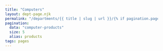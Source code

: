 ```yaml
---
title: "Computers"
layout: dept-page.njk
permalink: "/departments/{{ title | slug | url }}/{% if pagination.pageNumber > 0 %}{{pagination.pageNumber | plus: 1 }}{% endif %}/index.html"
pagination:
  data: "computer-products"
  size: 5
  alias: products
tags: pages
---
```




